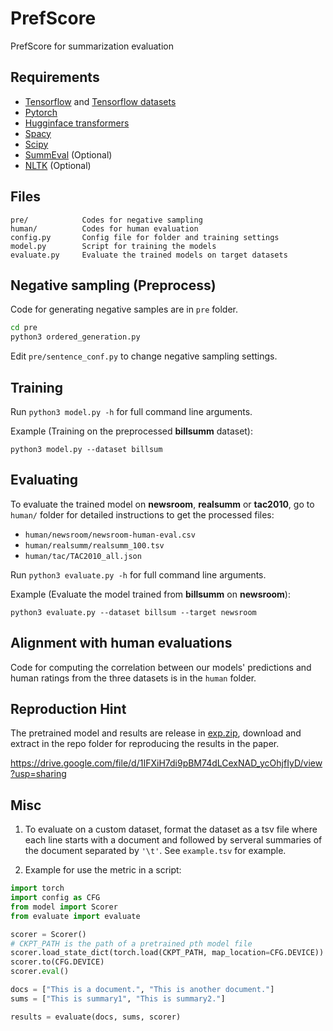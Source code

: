 # PrefScore
PrefScore for summarization evaluation

## Requirements

- [Tensorflow](https://www.tensorflow.org/) and [Tensorflow datasets](https://www.tensorflow.org/datasets/)
- [Pytorch](https://pytorch.org/)
- [Hugginface transformers](https://huggingface.co/docs/transformers/index)
- [Spacy](https://spacy.io/)
- [Scipy](https://scipy.org/)
- [SummEval](https://github.com/Yale-LILY/SummEval) (Optional)
- [NLTK](https://www.nltk.org/) (Optional)

## Files
```
pre/            Codes for negative sampling
human/          Codes for human evaluation
config.py       Config file for folder and training settings
model.py        Script for training the models
evaluate.py     Evaluate the trained models on target datasets 
```

## Negative sampling (Preprocess)
Code for generating negative samples are in `pre` folder. 

```bash
cd pre
python3 ordered_generation.py  
```
Edit ``pre/sentence_conf.py`` to change negative sampling settings. 

## Training
Run ``python3 model.py -h`` for full command line arguments. 

Example (Training on the preprocessed **billsumm** dataset):
```
python3 model.py --dataset billsum
```

## Evaluating 
To evaluate the trained model on **newsroom**, **realsumm** or **tac2010**, go to ``human/`` folder for detailed instructions to get the processed files:
- ``human/newsroom/newsroom-human-eval.csv``
- ``human/realsumm/realsumm_100.tsv``
- ``human/tac/TAC2010_all.json``

Run ``python3 evaluate.py -h`` for full command line arguments. 

Example (Evaluate the model trained from **billsumm** on **newsroom**):
```
python3 evaluate.py --dataset billsum --target newsroom
```

## Alignment with human evaluations 

Code for computing the correlation between our models' predictions and human ratings from the three datasets is in the `human` folder. 

## Reproduction Hint
The pretrained model and results are release in [exp.zip](https://drive.google.com/file/d/1IFXiH7di9pBM74dLCexNAD_ycOhjfIyD/view?usp=sharing), download and extract in the repo folder for reproducing the results in the paper.

https://drive.google.com/file/d/1IFXiH7di9pBM74dLCexNAD_ycOhjfIyD/view?usp=sharing

## Misc
1. To evaluate on a custom dataset, format the dataset as a tsv file where each line starts with a document and followed by serveral summaries of the document separated by ``'\t'``. See ``example.tsv`` for example.

2. Example for use the metric in a script:
```python
import torch
import config as CFG
from model import Scorer
from evaluate import evaluate

scorer = Scorer()
# CKPT_PATH is the path of a pretrained pth model file
scorer.load_state_dict(torch.load(CKPT_PATH, map_location=CFG.DEVICE))
scorer.to(CFG.DEVICE)
scorer.eval() 

docs = ["This is a document.", "This is another document."]
sums = ["This is summary1", "This is summary2."]

results = evaluate(docs, sums, scorer)
```